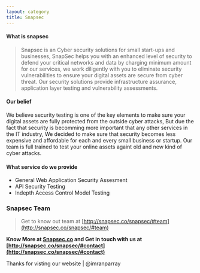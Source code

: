 ```yaml
---
layout: category
title: Snapsec
---
```




#### What is snapsec

> Snapsec is an Cyber security solutions for small start-ups and businesses, SnapSec helps you with an enhanced level of security to defend your critical networks and data by charging minimum amount for our services, we work diligently with you to eliminate security vulnerabilities to ensure your digital assets are secure from cyber threat. Our security solutions provide infrastructure assurance, application layer testing and vulnerability assessments.


#### Our belief 

We believe security testing is one of the key elements to make sure your digital assets are fully protected from the outside cyber attacks, But due the fact that security is becomming more important that any other services in the IT industry, We decided to make sure that security becomes less expensive and affordable for each and every small business or startup. Our team is full trained to test your online assets againt old and new kind of cyber attacks.


#### What service do we provide

- General Web Application Security Assesment
- API Security Testing
- Indepth Access Control Model Testing



### Snapsec Team

> Get to know out team at [http://snapsec.co/snapsec/#team](http://snapsec.co/snapsec/#team)


__Know More at [Snapsec.co](http://snapsec.co) and Get in touch with us at [http://snapsec.co/snapsec/#contact](http://snapsec.co/snapsec/#contact)__


Thanks for visting our website | @imranparray

